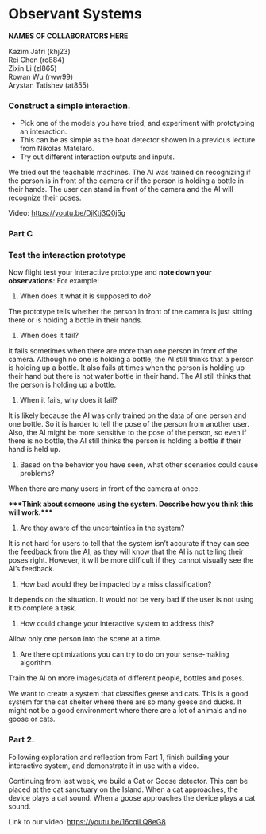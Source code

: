 # Observant Systems

**NAMES OF COLLABORATORS HERE**

Kazim Jafri (khj23)\
Rei Chen (rc884)\
Zixin Li (zl865)\
Rowan Wu (rww99)\
Arystan Tatishev (at855)


### Construct a simple interaction.

* Pick one of the models you have tried, and experiment with prototyping an interaction.
* This can be as simple as the boat detector showen in a previous lecture from Nikolas Matelaro.
* Try out different interaction outputs and inputs.

We tried out the teachable machines. The AI was trained on recognizing if the person is in front of the camera or if the person is holding a bottle in their hands. The user can stand in front of the camera and the AI will recognize their poses. 

Video: https://youtu.be/DjKtj3Q0j5g


### Part C
### Test the interaction prototype

Now flight test your interactive prototype and **note down your observations**:
For example:
1. When does it what it is supposed to do?
   
The prototype tells whether the person in front of the camera is just sitting there or is holding a bottle in their hands. 

1. When does it fail?

It fails sometimes when there are more than one person in front of the camera. Although no one is holding a bottle, the AI still thinks that a person is holding up a bottle. It also fails at times when the person is holding up their hand but there is not water bottle in their hand. The AI still thinks that the person is holding up a bottle.
   
1. When it fails, why does it fail?

It is likely because the AI was only trained on the data of one person and one bottle. So it is harder to tell the pose of the person from another user. Also, the AI might be more sensitive to the pose of the person, so even if there is no bottle, the AI still thinks the person is holding a bottle if their hand is held up. 

1. Based on the behavior you have seen, what other scenarios could cause problems?

When there are many users in front of the camera at once. 

**\*\*\*Think about someone using the system. Describe how you think this will work.\*\*\***
1. Are they aware of the uncertainties in the system?

It is not hard for users to tell that the system isn’t accurate if they can see the feedback from the AI, as they will know that the AI is not telling their poses right. However, it will be more difficult if they cannot visually see the AI’s feedback. 
   
1. How bad would they be impacted by a miss classification?

It depends on the situation. It would not be very bad if the user is not using it to complete a task. 


1. How could change your interactive system to address this?

Allow only one person into the scene at a time.
  
1. Are there optimizations you can try to do on your sense-making algorithm.

Train the AI on more images/data of different people, bottles and poses. 

We want to create a system that classifies geese and cats. This is a good system for the cat shelter where there are so many geese and ducks. It might not be a good environment where there are a lot of animals and no goose or cats. 


### Part 2.

Following exploration and reflection from Part 1, finish building your interactive system, and demonstrate it in use with a video.

Continuing from last week, we build a Cat or Goose detector. This can be placed at the cat sanctuary on the Island. When a cat approaches, the device plays a cat sound. When a goose approaches the device plays a cat sound. 

Link to our video: https://youtu.be/16cqiLQ8eG8

